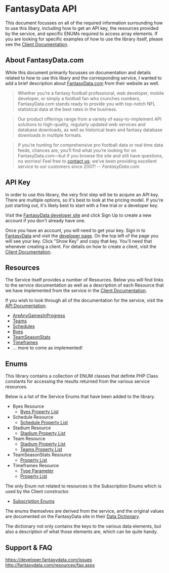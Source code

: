 # FantasyData API
This document focusses on all of the required information surrounding how to use
this libary, including how to get an API key, the resources provided by the service,
and specific ENUMs required to access array elements. If you are looking for
specific examples of how to use the library itself, please see the
[Client Documentation](CLIENTS.md).

## About FantasyData.com
While this document primarily focusses on documentation and details related to how to use
this libary and the corresponding service, I wanted to add a brief description about
[FantasyData.com](http://www.fantasydata.com/) from their website as well.

> Whether you’re a fantasy football professional, web developer, mobile developer, or simply a football fan who crunches numbers, FantasyData.com stands ready to provide you with top-notch NFL statistical data at the best rates in the business.

> Our product offerings range from a variety of easy-to-implement API solutions to high-quality, regularly updated web services and database downloads, as well as historical team and fantasy database downloads in multiple formats.

> If you’re hunting for comprehensive pro football data or real time data feeds, chances are, you’ll find what you’re looking for on FantasyData.com—but if you browse the site and still have questions, no worries! Feel free to [contact us](http://fantasydata.com/company/contact-us.aspx); we’ve been providing excellent service to our customers since 2007!
-- <cite>FantasyData.com</cite>

## <a name="api-key"></a>API Key
In order to use this library, the very first step will be to acquire an API key. There
are multiple options, so it's best to look at the pricing model. If you're just starting
out, it's likely best to start with a free trial or a developer key.

Visit the [FantasyData developer site](http://developer.fantasydata.com) and click Sign
Up to create a new account if you don't already have one.

Once you have an account, you will need to get your key. Sign in to [FantasyData](http://developer.fantasydata.com/)
and visit the [developer page](http://developer.fantasydata.com/developer/). On the top
left of the page you will see your key. Click "Show Key" and copy that key. You'll need
that whenever creating a client. For details on how to create a client, visit the
[Client Documentation](CLIENTS.md).

## <a name="resources"></a>Resources
The Service itself provides a number of Resources. Below you will find links to the
service documentation as well as a description of each Resource that we have implemented
from the service in the [Client Documentation](CLIENTS.md#resources).

If you wish to look through all of the documentation for the service, visit the
[API Documentation](http://developer.fantasydata.com/api-documentation).

* [AreAnyGamesInProgress](CLIENTS.md#check-if-games-in-progress)
* [Teams](CLIENTS.md#get-teams-for-season)
* [Schedules](CLIENTS.md#get-schedules-for-season)
* [Byes](CLIENTS.md#get-bye-week-for-season)
* [TeamSeasonStats](CLIENTS.md#get-team-stats-for-season)
* [Timeframes](CLIENTS.md#timeframes)
* ... more to come as implemented!

## <a name="enums"></a>Enums
This library contains a collection of ENUM classes that definte PHP Class constants for
accessing the results returned from the various service resources.

Below is a list of the Service Enums that have been added to the library.

* Byes Resource
    * [Byes Property List](/module/FantasyDataAPI/Enum/Byes/Property.php)
* Schedule Resource
    * [Schedule Property List](/module/FantasyDataAPI/Enum/Schedule/Property.php)
* Stadium Resource
    * [Stadium Property List](/module/FantasyDataAPI/Enum/Stadium/Property.php)
* Team Resource
    * [Stadium Property List](/module/FantasyDataAPI/Enum/Stadium/Property.php)
    * [Teams Property List](/module/FantasyDataAPI/Enum/Teams/Property.php)
* TeamSeasonStats Resource
    * [Property List](/module/FantasyDataAPI/Enum/TeamSeasonStats/Property.php)
* Timeframes Resource
    * [Type Parameter](/module/FantasyDataAPI/Enum/Timeframes/Type.php)
    * [Property List](/module/FantasyDataAPI/Enum/Timeframes/Property.php)

The only Enum not related to resources is the Subscription Enums which is used by
the Client constructor.

* [Subscription Enums](/module/FantasyDataAPI/Enum/Subscription.php)

The enums themselves are derived from the service, and the original values are documented
on the FantasyData site in their [Data Dictionary](http://fantasydata.com/resources/data-dictionary.aspx).

The dictionary not only contains the keys to the various data elements, but also a
description of what those elements are, which can be quite handy.

## <a name="support"></a>Support & FAQ

https://developer.fantasydata.com/issues
http://fantasydata.com/resources/faq.aspx